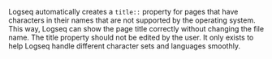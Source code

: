 Logseq automatically creates a `title::` property for pages that have characters in their names that are not supported by the operating system. This way, Logseq can show the page title correctly without changing the file name. The title property should not be edited by the user. It only exists to help Logseq handle different character sets and languages smoothly.